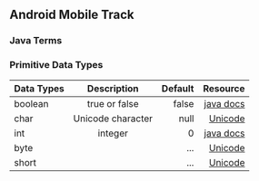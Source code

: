 

## Android Mobile Track
### Java Terms
### Primitive Data Types 

| Data Types                  | Description         | Default    | Resource   |
| ---------------------       |:-------------------:| ----------:| ---------: |
| boolean                     | true or false       | false      | [java docs](https://docs.oracle.com/javase/tutorial/java/nutsandbolts/datatypes.html) |
| char                        | Unicode character   | null       | [Unicode](https://www.fileformat.info/info/unicode/char/0000/index.htm)   |
| int                         | integer             |    0       | [java docs](https://docs.oracle.com/javase/tutorial/java/nutsandbolts/datatypes.html)|
| byte                        |    | ...       | [Unicode](https://docs.oracle.com/javase/tutorial/java/nutsandbolts/datatypes.html)   |
| short                        |    | ...      | [Unicode](https://docs.oracle.com/javase/tutorial/java/nutsandbolts/datatypes.html)   |
